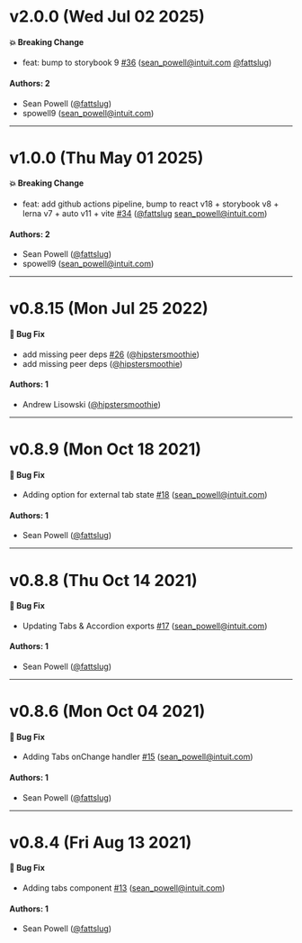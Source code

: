 # v2.0.0 (Wed Jul 02 2025)

#### 💥 Breaking Change

- feat: bump to storybook 9 [#36](https://github.com/intuit/doc-blocks/pull/36) (sean_powell@intuit.com [@fattslug](https://github.com/fattslug))

#### Authors: 2

- Sean Powell ([@fattslug](https://github.com/fattslug))
- spowell9 (sean_powell@intuit.com)

---

# v1.0.0 (Thu May 01 2025)

#### 💥 Breaking Change

- feat: add github actions pipeline, bump to react v18 + storybook v8 + lerna v7 + auto v11 + vite [#34](https://github.com/intuit/doc-blocks/pull/34) ([@fattslug](https://github.com/fattslug) sean_powell@intuit.com)

#### Authors: 2

- Sean Powell ([@fattslug](https://github.com/fattslug))
- spowell9 (sean_powell@intuit.com)

---

# v0.8.15 (Mon Jul 25 2022)

#### 🐛 Bug Fix

- add missing peer deps [#26](https://github.com/intuit/doc-blocks/pull/26) ([@hipstersmoothie](https://github.com/hipstersmoothie))
- add missing peer deps ([@hipstersmoothie](https://github.com/hipstersmoothie))

#### Authors: 1

- Andrew Lisowski ([@hipstersmoothie](https://github.com/hipstersmoothie))

---

# v0.8.9 (Mon Oct 18 2021)

#### 🐛 Bug Fix

- Adding option for external tab state [#18](https://github.com/intuit/doc-blocks/pull/18) (sean_powell@intuit.com)

#### Authors: 1

- Sean Powell ([@fattslug](https://github.com/fattslug))

---

# v0.8.8 (Thu Oct 14 2021)

#### 🐛 Bug Fix

- Updating Tabs & Accordion exports [#17](https://github.com/intuit/doc-blocks/pull/17) (sean_powell@intuit.com)

#### Authors: 1

- Sean Powell ([@fattslug](https://github.com/fattslug))

---

# v0.8.6 (Mon Oct 04 2021)

#### 🐛 Bug Fix

- Adding Tabs onChange handler [#15](https://github.com/intuit/doc-blocks/pull/15) (sean_powell@intuit.com)

#### Authors: 1

- Sean Powell ([@fattslug](https://github.com/fattslug))

---

# v0.8.4 (Fri Aug 13 2021)

#### 🐛 Bug Fix

- Adding tabs component [#13](https://github.com/intuit/doc-blocks/pull/13) (sean_powell@intuit.com)

#### Authors: 1

- Sean Powell ([@fattslug](https://github.com/fattslug))
